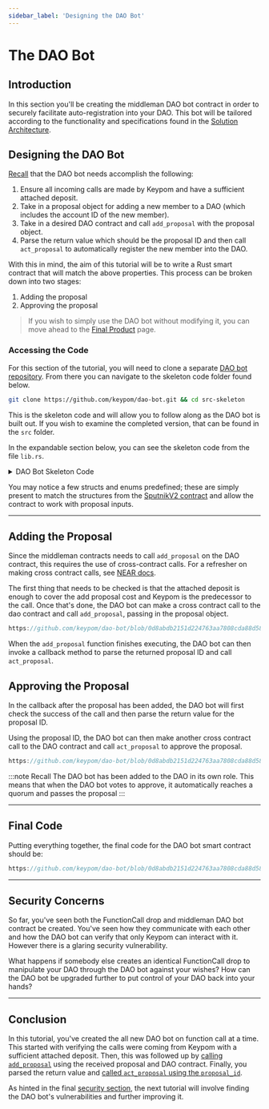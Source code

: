 ```yaml
---
sidebar_label: 'Designing the DAO Bot'
---
```

# The DAO Bot

## Introduction
In this section you'll be creating the middleman DAO bot contract in order to securely facilitate auto-registration into your DAO. This bot will be tailored according to the functionality and specifications found in the [Solution Architecture](architecture.md#keypom-solution).

## Designing the DAO Bot

[Recall](./architecture.md#dao-bot-solution) that the DAO bot needs accomplish the following:

1. Ensure all incoming calls are made by Keypom and have a sufficient attached deposit. 
2. Take in a proposal object for adding a new member to a DAO (which includes the account ID of the new member).
3. Take in a desired DAO contract and call `add_proposal` with the proposal object.
4. Parse the return value which should be the proposal ID and then call `act_proposal` to automatically register the new member into the DAO.

With this in mind, the aim of this tutorial will be to write a Rust smart contract that will match the above properties. This process can be broken down into two stages:
1. Adding the proposal
2. Approving the proposal

> If you wish to simply use the DAO bot without modifying it, you can move ahead to the [Final Product](./final.md) page.

### Accessing the Code

For this section of the tutorial, you will need to clone a separate [DAO bot repository](https://github.com/keypom/dao-bot/tree/main). From there you can navigate to the skeleton code folder found below. 

```bash
git clone https://github.com/keypom/dao-bot.git && cd src-skeleton
```

This is the skeleton code and will allow you to follow along as the DAO bot is built out. If you wish to examine the completed version, that can be found in the `src` folder.

In the expandable section below, you can see the skeleton code from the file `lib.rs`.

<details>
<summary>DAO Bot Skeleton Code</summary>
<p>

```rust reference
https://github.com/keypom/dao-bot/blob/2c3a7bac8b18e1134483f0736e2ca9e2152f8509/src-skeleton/lib.rs#L1-L123
```

</p>
</details>


You may notice a few structs and enums predefined; these are simply present to match the structures from the [SputnikV2 contract](https://github.com/near-daos/sputnik-dao-contract/tree/main/sputnikdao2/src) and allow the contract to work with proposal inputs. 

---

## Adding the Proposal

Since the middleman contracts needs to call `add_proposal` on the DAO contract, this requires the use of cross-contract calls. For a refresher on making cross contract calls, see [NEAR docs](https://docs.near.org/develop/contracts/crosscontract#snippet-sending-information).

The first thing that needs to be checked is that the attached deposit is enough to cover the add proposal cost and Keypom is the predecessor to the call. Once that's done, the DAO bot can make a cross contract call to the dao contract and call `add_proposal`, passing in the proposal object.

```rust reference
https://github.com/keypom/dao-bot/blob/0d8abdb2151d224763aa7808cda88d58eb31e495/src-v1/lib.rs#L103-L120
```

When the `add_proposal` function finishes executing, the DAO bot can then invoke a callback method to parse the returned proposal ID and call `act_proposal`.


## Approving the Proposal

In the callback after the proposal has been added, the DAO bot will first check the success of the call and then parse the return value for the proposal ID.

Using the proposal ID, the DAO bot can then make another cross contract call to the DAO contract and call `act_proposal` to approve the proposal.

``` rust reference
https://github.com/keypom/dao-bot/blob/0d8abdb2151d224763aa7808cda88d58eb31e495/src-v1/lib.rs#L123-L143
```

:::note Recall
The DAO bot has been added to the DAO in its own role. This means that when the DAO bot votes to approve, it automatically reaches a quorum and passes the proposal
:::

---

## Final Code

Putting everything together, the final code for the DAO bot smart contract should be:

```rust reference
https://github.com/keypom/dao-bot/blob/0d8abdb2151d224763aa7808cda88d58eb31e495/src-v1/lib.rs#L1-L153
```

---

## Security Concerns

So far, you've seen both the FunctionCall drop and middleman DAO bot contract be created. You've seen how they communicate with each other and how the DAO bot can verify that only Keypom can interact with it. However there is a glaring security vulnerability.

What happens if somebody else creates an identical FunctionCall drop to manipulate your DAO through the DAO bot against your wishes? How can the DAO bot be upgraded further to put control of your DAO back into your hands?

---

## Conclusion

In this tutorial, you've created the all new DAO bot on function call at a time. This started with verifying the calls were coming from Keypom with a sufficient attached deposit. Then, this was followed up by [calling `add_proposal`](#adding-the-proposal) using the received proposal and DAO contract. Finally, you parsed the return value and [called `act_proposal` using the `proposal_id`](#approving-the-proposal).

As hinted in the final [security section](#security-concerns), the next tutorial will involve finding the DAO bot's vulnerabilities and further improving it. 


